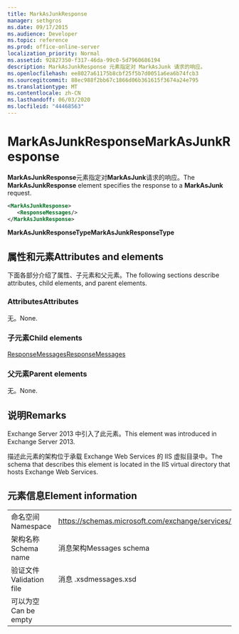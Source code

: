 ```yaml
---
title: MarkAsJunkResponse
manager: sethgros
ms.date: 09/17/2015
ms.audience: Developer
ms.topic: reference
ms.prod: office-online-server
localization_priority: Normal
ms.assetid: 92827350-f317-46da-99c0-5d7960686194
description: MarkAsJunkResponse 元素指定对 MarkAsJunk 请求的响应。
ms.openlocfilehash: ee8027a61175b8cbf25f5b7d0051a6ea6b74fcb3
ms.sourcegitcommit: 88ec988f2bb67c1866d06b361615f3674a24e795
ms.translationtype: MT
ms.contentlocale: zh-CN
ms.lasthandoff: 06/03/2020
ms.locfileid: "44468563"
---
```

# <a name="markasjunkresponse"></a><span data-ttu-id="5bd05-103">MarkAsJunkResponse</span><span class="sxs-lookup"><span data-stu-id="5bd05-103">MarkAsJunkResponse</span></span>

<span data-ttu-id="5bd05-104">**MarkAsJunkResponse**元素指定对**MarkAsJunk**请求的响应。</span><span class="sxs-lookup"><span data-stu-id="5bd05-104">The **MarkAsJunkResponse** element specifies the response to a **MarkAsJunk** request.</span></span> 
  
```XML
<MarkAsJunkResponse>
   <ResponseMessages/>
</MarkAsJunkResponse>
```

 <span data-ttu-id="5bd05-105">**MarkAsJunkResponseType**</span><span class="sxs-lookup"><span data-stu-id="5bd05-105">**MarkAsJunkResponseType**</span></span>
## <a name="attributes-and-elements"></a><span data-ttu-id="5bd05-106">属性和元素</span><span class="sxs-lookup"><span data-stu-id="5bd05-106">Attributes and elements</span></span>

<span data-ttu-id="5bd05-107">下面各部分介绍了属性、子元素和父元素。</span><span class="sxs-lookup"><span data-stu-id="5bd05-107">The following sections describe attributes, child elements, and parent elements.</span></span>
  
### <a name="attributes"></a><span data-ttu-id="5bd05-108">Attributes</span><span class="sxs-lookup"><span data-stu-id="5bd05-108">Attributes</span></span>

<span data-ttu-id="5bd05-109">无。</span><span class="sxs-lookup"><span data-stu-id="5bd05-109">None.</span></span>
  
### <a name="child-elements"></a><span data-ttu-id="5bd05-110">子元素</span><span class="sxs-lookup"><span data-stu-id="5bd05-110">Child elements</span></span>

[<span data-ttu-id="5bd05-111">ResponseMessages</span><span class="sxs-lookup"><span data-stu-id="5bd05-111">ResponseMessages</span></span>](responsemessages.md)
  
### <a name="parent-elements"></a><span data-ttu-id="5bd05-112">父元素</span><span class="sxs-lookup"><span data-stu-id="5bd05-112">Parent elements</span></span>

<span data-ttu-id="5bd05-113">无。</span><span class="sxs-lookup"><span data-stu-id="5bd05-113">None.</span></span>
  
## <a name="remarks"></a><span data-ttu-id="5bd05-114">说明</span><span class="sxs-lookup"><span data-stu-id="5bd05-114">Remarks</span></span>

<span data-ttu-id="5bd05-115">Exchange Server 2013 中引入了此元素。</span><span class="sxs-lookup"><span data-stu-id="5bd05-115">This element was introduced in Exchange Server 2013.</span></span>
  
<span data-ttu-id="5bd05-116">描述此元素的架构位于承载 Exchange Web Services 的 IIS 虚拟目录中。</span><span class="sxs-lookup"><span data-stu-id="5bd05-116">The schema that describes this element is located in the IIS virtual directory that hosts Exchange Web Services.</span></span>
  
## <a name="element-information"></a><span data-ttu-id="5bd05-117">元素信息</span><span class="sxs-lookup"><span data-stu-id="5bd05-117">Element information</span></span>

|||
|:-----|:-----|
|<span data-ttu-id="5bd05-118">命名空间</span><span class="sxs-lookup"><span data-stu-id="5bd05-118">Namespace</span></span>  <br/> |https://schemas.microsoft.com/exchange/services/2006/messages  <br/> |
|<span data-ttu-id="5bd05-119">架构名称</span><span class="sxs-lookup"><span data-stu-id="5bd05-119">Schema name</span></span>  <br/> |<span data-ttu-id="5bd05-120">消息架构</span><span class="sxs-lookup"><span data-stu-id="5bd05-120">Messages schema</span></span>  <br/> |
|<span data-ttu-id="5bd05-121">验证文件</span><span class="sxs-lookup"><span data-stu-id="5bd05-121">Validation file</span></span>  <br/> |<span data-ttu-id="5bd05-122">消息 .xsd</span><span class="sxs-lookup"><span data-stu-id="5bd05-122">messages.xsd</span></span>  <br/> |
|<span data-ttu-id="5bd05-123">可以为空</span><span class="sxs-lookup"><span data-stu-id="5bd05-123">Can be empty</span></span>  <br/> ||
   

